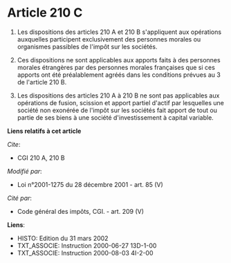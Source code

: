 # Article 210 C

1. Les dispositions des articles 210 A et 210 B s'appliquent aux opérations auxquelles participent exclusivement des
personnes morales ou organismes passibles de l'impôt sur les sociétés.

2. Ces dispositions ne sont applicables aux apports faits à des personnes morales étrangères par des personnes morales
françaises que si ces apports ont été préalablement agréés dans les conditions prévues au 3 de l'article 210 B.

3. Les dispositions des articles 210 A à 210 B ne sont pas applicables aux opérations de fusion, scission et apport partiel
d'actif par lesquelles une société non exonérée de l'impôt sur les sociétés fait apport de tout ou partie de ses biens à une
société d'investissement à capital variable.

**Liens relatifs à cet article**

_Cite_:

  - CGI 210 A, 210 B

_Modifié par_:

  - Loi n°2001-1275 du 28 décembre 2001 - art. 85 (V)

_Cité par_:

  - Code général des impôts, CGI. - art. 209 (V)

**Liens**:

  - HISTO: Edition du 31 mars 2002
  - TXT_ASSOCIE: Instruction 2000-06-27 13D-1-00
  - TXT_ASSOCIE: Instruction 2000-08-03 4I-2-00
